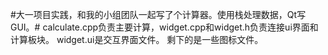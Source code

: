 #大一项目实践，和我的小组团队一起写了个计算器。使用栈处理数据，Qt写GUI。#
calculate.cpp负责主要计算，widget.cpp和widget.h负责连接ui界面和计算板块。
widget.ui是交互界面文件。
剩下的是一些图标文件。
